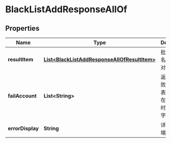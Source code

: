

# BlackListAddResponseAllOf


## Properties

| Name | Type | Description | Notes |
|------------ | ------------- | ------------- | -------------|
|**resultItem** | [**List&lt;BlackListAddResponseAllOfResultItem&gt;**](BlackListAddResponseAllOfResultItem.md) | 批量添加黑名单的结果对象数组 |  [optional] |
|**failAccount** | **List&lt;String&gt;** | 返回处理失败的用户列表，仅当存在失败用户时才返回该字段 |  [optional] |
|**errorDisplay** | **String** | 详细的客户端展示信息 |  [optional] |



